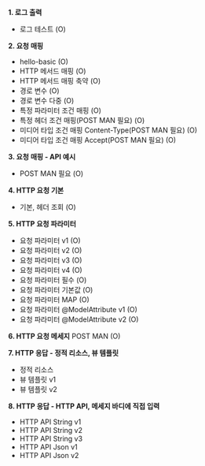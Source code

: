 **1. 로그 출력**
- 로그 테스트 (O)

**2. 요청 매핑**
- hello-basic (O)
- HTTP 메서드 매핑 (O)
- HTTP 메서드 매핑 축약 (O)
- 경로 변수 (O)
- 경로 변수 다중 (O)
- 특정 파라미터 조건 매핑 (O)
- 특정 헤더 조건 매핑(POST MAN 필요) (O)
- 미디어 타입 조건 매핑 Content-Type(POST MAN 필요) (O)
- 미디어 타입 조건 매핑 Accept(POST MAN 필요) (O)

**3. 요청 매핑 - API 예시**
- POST MAN 필요 (O)

**4. HTTP 요청 기본**
- 기본, 헤더 조회 (O)

**5. HTTP 요청 파라미터**
- 요청 파라미터 v1 (O)
- 요청 파라미터 v2 (O)
- 요청 파라미터 v3 (O)
- 요청 파라미터 v4 (O)
- 요청 파라미터 필수 (O)
- 요청 파라미터 기본값 (O)
- 요청 파라미터 MAP (O)
- 요청 파라미터 @ModelAttribute v1 (O)
- 요청 파라미터 @ModelAttribute v2 (O)

**6. HTTP 요청 메세지**
POST MAN (O)

**7. HTTP 응답 - 정적 리소스, 뷰 템플릿**
- 정적 리소스
- 뷰 템플릿 v1
- 뷰 템플릿 v2

**8. HTTP 응답 - HTTP API, 메세지 바디에 직접 입력**
- HTTP API String v1
- HTTP API String v2
- HTTP API String v3
- HTTP API Json v1
- HTTP API Json v2
